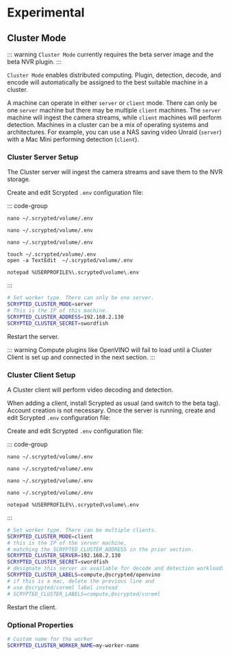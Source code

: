 # Experimental

## Cluster Mode

::: warning
`Cluster Mode` currently requires the beta server image and the beta NVR plugin.
:::

`Cluster Mode` enables distributed computing. Plugin, detection, decode, and encode will automatically be assigned to the best suitable machine in a cluster.

A machine can operate in either `server` or `client` mode. There can only be one `server` machine but there may be multiple `client` machines. The `server` machine will ingest the camera streams, while `client` machines will perform detection. Machines in a cluster can be a mix of operating systems and architectures. For example, you can use a NAS saving video Unraid (`server`) with a Mac Mini performing detection (`client`).

### Cluster Server Setup

The Cluster server will ingest the camera streams and save them to the NVR storage.

Create and edit Scrypted `.env` configuration file:

::: code-group

```[Docker Compose]
nano ~/.scrypted/volume/.env
```

```[Proxmox]
nano ~/.scrypted/volume/.env
```

```[Linux]
nano ~/.scrypted/volume/.env
```

```[Mac]
touch ~/.scrypted/volume/.env
open -a TextEdit  ~/.scrypted/volume/.env
```

```[Windows Command Prompt]
notepad %USERPROFILE%\.scrypted\volume\.env
```

:::


```sh
# Set worker type. There can only be one server.
SCRYPTED_CLUSTER_MODE=server
# This is the IP of this machine.
SCRYPTED_CLUSTER_ADDRESS=192.168.2.130
SCRYPTED_CLUSTER_SECRET=swordfish
```

Restart the server.

::: warning
Compute plugins like OpenVINO will fail to load until a Cluster Client is set up and connected in the next section.
:::

### Cluster Client Setup

A Cluster client will perform video decoding and detection.

When adding a client, install Scrypted as usual (and switch to the beta tag). Account creation is not necessary. Once the server is running, create and edit Scrypted `.env` configuration file:


Create and edit Scrypted `.env` configuration file:

::: code-group

```[Docker Compose]
nano ~/.scrypted/volume/.env
```

```[Proxmox]
nano ~/.scrypted/volume/.env
```

```[Linux]
nano ~/.scrypted/volume/.env
```

```[Mac]
nano ~/.scrypted/volume/.env
```

```[Windows Command Prompt]
notepad %USERPROFILE%\.scrypted\volume\.env
```

:::

```sh
# Set worker type. There can be multiple clients.
SCRYPTED_CLUSTER_MODE=client
# this is the IP of the server machine,
# matching the SCRYPTED_CLUSTER_ADDRESS in the prior section.
SCRYPTED_CLUSTER_SERVER=192.168.2.130
SCRYPTED_CLUSTER_SECRET=swordfish
# designate this server as available for decode and detection workloads
SCRYPTED_CLUSTER_LABELS=compute,@scrypted/openvino
# if this is a mac, delete the previous line and
# use @scrypted/coreml label instead
# SCRYPTED_CLUSTER_LABELS=compute,@scrypted/coreml
```

Restart the client.

### Optional Properties

```sh
# Custom name for the worker
SCRYPTED_CLUSTER_WORKER_NAME=my-worker-name
```
